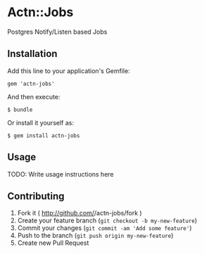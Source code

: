 # Actn::Jobs

Postgres Notify/Listen based Jobs

## Installation

Add this line to your application's Gemfile:

    gem 'actn-jobs'

And then execute:

    $ bundle

Or install it yourself as:

    $ gem install actn-jobs

## Usage

TODO: Write usage instructions here

## Contributing

1. Fork it ( http://github.com/<my-github-username>/actn-jobs/fork )
2. Create your feature branch (`git checkout -b my-new-feature`)
3. Commit your changes (`git commit -am 'Add some feature'`)
4. Push to the branch (`git push origin my-new-feature`)
5. Create new Pull Request
